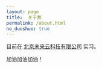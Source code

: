```yaml
---
layout: page
title:  关于我
permalink: /about.html
no_duoshuo: true
---
```


目前在 [北京未来云科技有限公司](http://www.tagcare.com/index.html) 实习。

加油加油加油！
